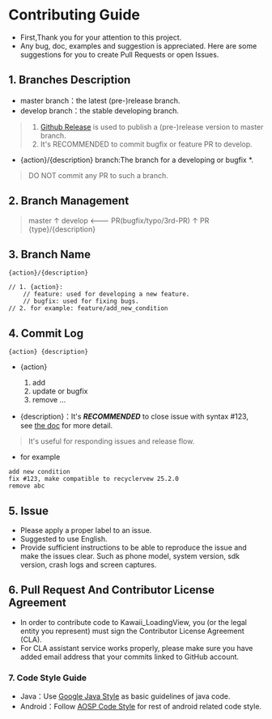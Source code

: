 # Contributing Guide
- First,Thank you for your attention to this project. 
- Any bug, doc, examples and suggestion is appreciated. Here are some suggestions for you to create Pull Requests or open Issues.



## 1. Branches Description
- master branch：the latest (pre-)release branch.
- develop branch：the stable developing branch. 
>1. [Github Release](https://help.github.com/articles/creating-releases/) is used to publish a (pre-)release version to master branch.
>2. It's RECOMMENDED to commit bugfix or feature PR to develop.

- {action}/{description} branch:The branch for a developing or bugfix *. 
>DO NOT commit any PR to such a branch.


## 2.  Branch Management

>master
 ↑
develop         <--- PR(bugfix/typo/3rd-PR)
 ↑ PR
{type}/{description}



## 3.  Branch Name

```
{action}/{description}

// 1. {action}:
    // feature: used for developing a new feature.
    // bugfix: used for fixing bugs.
// 2. for example: feature/add_new_condition
```

## 4. Commit Log
```
{action} {description}
```

- {action}
  1. add
  2. update or bugfix
  3. remove
...

- {description}：It's ***RECOMMENDED*** to close issue with syntax #123, see [the doc](https://help.github.com/articles/closing-issues-via-commit-messages/) for more detail. 
>It's useful for responding issues and release flow.

- for example

```
add new condition
fix #123, make compatible to recyclervew 25.2.0
remove abc
```

## 5.  Issue
- Please apply a proper label to an issue.
- Suggested to use English.
- Provide sufficient instructions to be able to reproduce the issue and make the issues clear. Such as phone model, system version, sdk version, crash logs and screen captures.


## 6.  Pull Request And Contributor License Agreement
- In order to contribute code to Kawaii_LoadingView, you (or the legal entity you represent) must sign the Contributor License Agreement (CLA).
- For CLA assistant service works properly, please make sure you have added email address that your commits linked to GitHub account.

### 7.  Code Style Guide
- Java：Use [Google Java Style](https://google.github.io/styleguide/javaguide.html) as basic guidelines of java code.
- Android：Follow [AOSP Code Style](https://source.android.com/source/code-style.html) for rest of android related code style.
